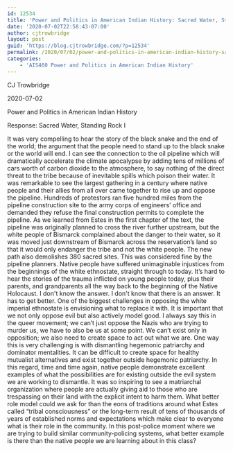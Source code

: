 ```yaml
---
id: 12534
title: 'Power and Politics in American Indian History: Sacred Water, Standing Rock I'
date: '2020-07-02T22:58:43-07:00'
author: cjtrowbridge
layout: post
guid: 'https://blog.cjtrowbridge.com/?p=12534'
permalink: /2020/07/02/power-and-politics-in-american-indian-history-sacred-water-standing-rock-i/
categories:
    - 'AIS460 Power and Politics in American Indian History'
---
```


CJ Trowbridge

2020-07-02

Power and Politics in American Indian History

Response: Sacred Water, Standing Rock I

It was very compelling to hear the story of the black snake and the end of the world; the argument that the people need to stand up to the black snake or the world will end. I can see the connection to the oil pipeline which will dramatically accelerate the climate apocalypse by adding tens of millions of cars worth of carbon dioxide to the atmosphere, to say nothing of the direct threat to the tribe because of inevitable spills which poison their water. It was remarkable to see the largest gathering in a century where native people and their allies from all over came together to rise up and oppose the pipeline. Hundreds of protestors ran five hundred miles from the pipeline construction site to the army corps of engineers’ office and demanded they refuse the final construction permits to complete the pipeline. As we learned from Estes in the first chapter of the text, the pipeline was originally planned to cross the river further upstream, but the white people of Bismarck complained about the danger to their water, so it was moved just downstream of Bismarck across the reservation’s land so that it would only endanger the tribe and not the white people. The new path also demolishes 380 sacred sites. This was considered fine by the pipeline planners. Native people have suffered unimaginable injustices from the beginnings of the white ethnostate, straight through to today. It’s hard to hear the stories of the trauma inflicted on young people today, plus their parents, and grandparents all the way back to the beginning of the Native Holocaust. I don't know the answer. I don't know that there is an answer. It has to get better. One of the biggest challenges in opposing the white imperial ethnostate is envisioning what to replace it with. It is important that we not only oppose evil but also actively model good. I always say this in the queer movement; we can’t just oppose the Nazis who are trying to murder us, we have to also be us at some point. We can’t exist only in opposition; we also need to create space to act out what we are. One way this is very challenging is with dismantling hegemonic patriarchy and dominator mentalities. It can be difficult to create space for healthy mutualist alternatives and exist together outside hegemonic patriarchy. In this regard, time and time again, native people demonstrate excellent examples of what the possibilities are for existing outside the evil system we are working to dismantle. It was so inspiring to see a matriarchal organization where people are actually giving aid to those who are trespassing on their land with the explicit intent to harm them. What better role model could we ask for than the eons of traditions around what Estes called “tribal consciousness” or the long-term result of tens of thousands of years of established norms and expectations which make clear to everyone what is their role in the community. In this post-police moment where we are trying to build similar community-policing systems, what better example is there than the native people we are learning about in this class?